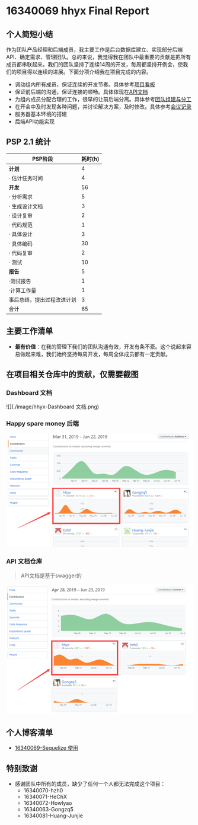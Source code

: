 # 16340069 hhyx Final Report

## 个人简短小结
作为团队产品经理和后端成员，我主要工作是后台数据库建立、实现部分后端API、确定需求、管理团队。总的来说，我觉得我在团队中最重要的贡献是把所有成员都串联起来。我们的团队坚持了连续14周的开发，每周都坚持开例会，使我们的项目得以连续的进展。下面分项介绍我在项目完成的内容。
- 调动组内所有成员，保证连续的开发节奏。具体参考[项目看板](https://github.com/hhhghh/Dashboard/projects?query=is%3Aclosed)
- 保证前后端的沟通，保证连接的顺畅。具体体现在[API文档](https://hhhghh.github.io/API-document/public)
- 为组内成员分配合理的工作，很早的让前后端分离。具体参考[团队组建与分工](https://hhhghh.github.io/Dashboard/02-Team-profile)
- 在开会中及时发现各种问题，并讨论解决方案，及时修改。具体参考[会议记录](https://hhhghh.github.io/Dashboard/X1-inception-meeting)
- 服务器基本环境的搭建
- 后端API功能实现

## PSP 2.1 统计

| PSP阶段| 	耗时(h)|
| --- | --- |
| **计划**	|4|
|· 估计任务时间|	4|
|**开发**| 56 |
|· 分析需求|	5|
|· 生成设计文档|3|
|· 设计复审	|2|
|· 代码规范| 1 |
|· 具体设计| 3 |
|· 具体编码	|30|
|· 代码复审	| 2       |
|· 测试	|10|
|**报告**|	5|
|·测试报告|	1|
|·计算工作量	|1|
|事后总结，提出过程改进计划	|3|
|合计	|65|

## 主要工作清单
  - **最有价值**：在我的管理下我们的团队沟通有效，开发有条不紊。这个说起来容易做起来难，我们始终坚持每周开发，每周全体成员都有一定贡献。


## 在项目相关仓库中的贡献，仅需要截图

### Dashboard 文档
![](./image/hhyx-Dashboard 文档.png)
### Happy spare money 后端

![](./image/hhyx-后端.png)

### API 文档仓库

> API文档是基于swagger的


![](./image/hhyx_API.png)


## 个人博客清单

- [16340069-Sequelize 使用](https://blog.csdn.net/qq_36159989/article/details/93380959)

## 特别致谢

  - 感谢团队中所有的成员，缺少了任何一个人都无法完成这个项目：
	- 16340070-hzh0
	- 16340071-HeChX
	- 16340072-Howlyao
	- 16340063-Gongzq5
	- 16340081-Huang-Junjie
